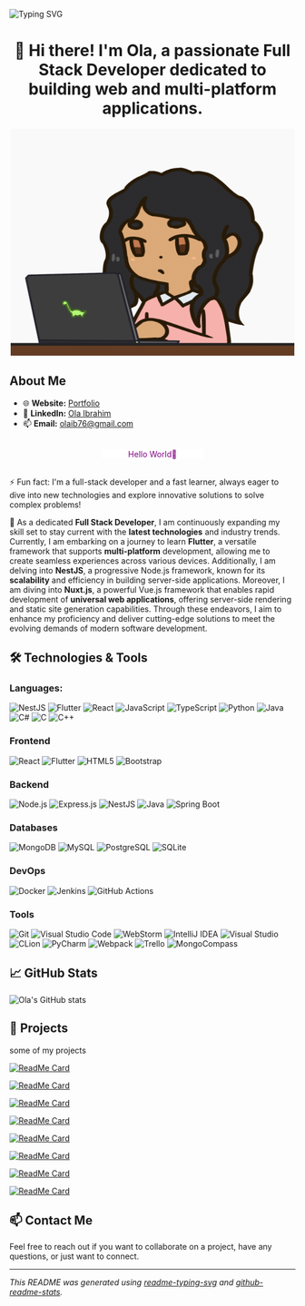 <!--
**olaib/olaib** is a ✨ _special_ ✨ repository because its `README.md` (this file) appears on your GitHub profile.

Here are some ideas to get you started:

- 🔭 I’m currently working on ...
- 🌱 I’m currently learning ...
- 👯 I’m looking to collaborate on ...
- 🤔 I’m looking for help with ...
- 💬 Ask me about ...
- 📫 How to reach me: ...
- 😄 Pronouns: ...
- ⚡ Fun fact: ...
-->

![Typing SVG](https://readme-typing-svg.demolab.com/?font=Fira+Code&size=33&duration=2800&pause=1500&color=e50914&center=true&vCenter=true&width=1000&lines=Hello+%F0%9F%91%8B+I'm+Ola+Ibrahim+👩‍💻;I+am+a+Full+Stack+Developer+💻;Welcome+to+My+GitHub+Profile+🐙)

<h1 align="center">👋 Hi there! I'm Ola, a passionate Full Stack Developer dedicated to building web and multi-platform applications.</h1>

<center>
<img src="assets/images/coding1.gif" alt="coding" width="500" height="400"/>
</center>

## About Me

- 🌐 **Website:** [Portfolio](https://olaib.github.io/my-portfolio-page/)
- 💼 **LinkedIn:** [Ola Ibrahim](https://www.linkedin.com/in/ola-ibrahim-757504223/)
- 📫 **Email:** olaib76@gmail.com

<br/>

<center>
<div style="background: white; color: black; width: 180px;">
  <span style="color: purple;">Hello World💜</span>
</div>
</center>
<br/>

⚡ Fun fact: I'm a full-stack developer and a fast learner, always eager to dive into new technologies and explore innovative solutions to solve complex problems!

🔭 As a dedicated **Full Stack Developer**, I am continuously expanding my skill set to stay current with the **latest technologies** and industry trends. Currently, I am embarking on a journey to learn **Flutter**, a versatile framework that supports **multi-platform** development, allowing me to create seamless experiences across various devices. Additionally, I am delving into **NestJS**, a progressive Node.js framework, known for its **scalability** and efficiency in building server-side applications. Moreover, I am diving into **Nuxt.js**, a powerful Vue.js framework that enables rapid development of **universal web applications**, offering server-side rendering and static site generation capabilities. Through these endeavors, I aim to enhance my proficiency and deliver cutting-edge solutions to meet the evolving demands of modern software development.

## 🛠️ Technologies & Tools

### **Languages:**

![NestJS](https://img.shields.io/badge/NestJS-E0234E?style=for-the-badge&logo=nestjs&logoColor=white) ![Flutter](https://img.shields.io/badge/Flutter-02569B?style=for-the-badge&logo=flutter&logoColor=white) ![React](https://img.shields.io/badge/React-20232A?style=for-the-badge&logo=react&logoColor=61DAFB) ![JavaScript](https://img.shields.io/badge/JavaScript-F7DF1E?style=for-the-badge&logo=javascript&logoColor=black) ![TypeScript](https://img.shields.io/badge/TypeScript-007ACC?style=for-the-badge&logo=typescript&logoColor=white) ![Python](https://img.shields.io/badge/Python-3776AB?style=for-the-badge&logo=python&logoColor=white) ![Java](https://img.shields.io/badge/Java-007396?style=for-the-badge&logo=java&logoColor=white) ![C#](https://img.shields.io/badge/C%23-239120?style=for-the-badge&logo=c-sharp&logoColor=white) ![C](https://img.shields.io/badge/C-A8B9CC?style=for-the-badge&logo=c&logoColor=black) ![C++](https://img.shields.io/badge/C++-00599C?style=for-the-badge&logo=cplusplus&logoColor=white)

### Frontend

![React](https://img.shields.io/badge/React-20232A?style=for-the-badge&logo=react&logoColor=61DAFB) ![Flutter](https://img.shields.io/badge/Flutter-02569B?style=for-the-badge&logo=flutter&logoColor=white) ![HTML5](https://img.shields.io/badge/HTML5-E34F26?style=for-the-badge&logo=html5&logoColor=white) ![Bootstrap](https://img.shields.io/badge/Bootstrap-563D7C?style=for-the-badge&logo=bootstrap&logoColor=white)

### Backend

![Node.js](https://img.shields.io/badge/Node.js-339933?style=for-the-badge&logo=nodedotjs&logoColor=white) ![Express.js](https://img.shields.io/badge/Express.js-404D59?style=for-the-badge) ![NestJS](https://img.shields.io/badge/NestJS-E0234E?style=for-the-badge&logo=nestjs&logoColor=white) ![Java](https://img.shields.io/badge/Java-007396?style=for-the-badge&logo=java&logoColor=white) ![Spring Boot](https://img.shields.io/badge/Spring_Boot-6DB33F?style=for-the-badge&logo=spring-boot&logoColor=white)

### Databases

![MongoDB](https://img.shields.io/badge/MongoDB-47A248?style=for-the-badge&logo=mongodb&logoColor=white) ![MySQL](https://img.shields.io/badge/MySQL-4479A1?style=for-the-badge&logo=mysql&logoColor=white) ![PostgreSQL](https://img.shields.io/badge/PostgreSQL-336791?style=for-the-badge&logo=postgresql&logoColor=white) ![SQLite](https://img.shields.io/badge/SQLite-003B57?style=for-the-badge&logo=sqlite&logoColor=white)

### DevOps

![Docker](https://img.shields.io/badge/Docker-2496ED?style=for-the-badge&logo=docker&logoColor=white) ![Jenkins](https://img.shields.io/badge/Jenkins-D24939?style=for-the-badge&logo=jenkins&logoColor=white) ![GitHub Actions](https://img.shields.io/badge/GitHub_Actions-282a2e?style=for-the-badge&logo=githubactions&logoColor=367cfe)

### Tools

![Git](https://img.shields.io/badge/Git-F05032?style=for-the-badge&logo=git&logoColor=white) ![Visual Studio Code](https://img.shields.io/badge/Visual_Studio_Code-0078d7?style=for-the-badge&logo=visual%20studio%20code&logoColor=white) ![WebStorm](https://img.shields.io/badge/WebStorm-000000?style=for-the-badge&logo=webstorm&logoColor=white) ![IntelliJ IDEA](https://img.shields.io/badge/IntelliJ_IDEA-000000?style=for-the-badge&logo=intellij-idea&logoColor=white) ![Visual Studio](https://img.shields.io/badge/Visual_Studio-5C2D91?style=for-the-badge&logo=visual%20studio&logoColor=white) ![CLion](https://img.shields.io/badge/CLion-000000?style=for-the-badge&logo=clion&logoColor=white) ![PyCharm](https://img.shields.io/badge/Pycharm-000000?style=for-the-badge&logo=pycharm&logoColor=white) ![Webpack](https://img.shields.io/badge/Webpack-8DD6F9?style=for-the-badge&logo=webpack&logoColor=white) ![Trello](https://img.shields.io/badge/Trello-0052CC?style=for-the-badge&logo=trello&logoColor=white) ![MongoCompass](https://img.shields.io/badge/MongoDB-4EA94B?style=for-the-badge&logo=mongodb&logoColor=white)

## 📈 GitHub Stats

![Ola's GitHub stats](https://github-readme-stats.vercel.app/api?username=olaib&show_icons=true&theme=radical)

## 🚀 Projects

some of my projects

[![ReadMe Card](https://github-readme-stats.vercel.app/api/pin/?username=olaib&repo=google-sheets-system-management&theme=radical)](https://github.com/olaib/google-sheets-system-management)

[![ReadMe Card](https://github-readme-stats.vercel.app/api/pin/?username=olaib&repo=Circle-The-Cat-Game-BFS-algorithm&theme=radical)](https://github.com/olaib/Circle-The-Cat-Game-BFS-algorithm)

[![ReadMe Card](https://github-readme-stats.vercel.app/api/pin/?username=olaib&repo=Hadassa-Excellenteam-2023-chess_game&theme=radical)](https://github.com/olaib/Hadassa-Excellenteam-2023-chess_game)

[![ReadMe Card](https://github-readme-stats.vercel.app/api/pin/?username=Scaleup-Excellenteam&repo=exercise-3-debugging-logging-getting-into-a-large-codebase-olaib&theme=radical)](https://github.com/Scaleup-Excellenteam/exercise-3-debugging-logging-getting-into-a-large-codebase-olaib)

[![ReadMe Card](https://github-readme-stats.vercel.app/api/pin/?username=Scaleup-Excellenteam&repo=The-GPT-Explainer-Project&theme=radical)](https://github.com/Scaleup-Excellenteam/The-GPT-Explainer-Project)

[![ReadMe Card](https://github-readme-stats.vercel.app/api/pin/?username=olaib&repo=Books-Store&theme=radical)](https://github.com/olaib/Books-Store)

[![ReadMe Card](https://github-readme-stats.vercel.app/api/pin/?username=olaib&repo=Unity-Bomb-the-Enemy-Maze-RTS-Game&theme=radical)](https://github.com/olaib/Unity-Bomb-the-Enemy-Maze-RTS-Game)

[![ReadMe Card](https://github-readme-stats.vercel.app/api/pin/?username=olaib&repo=PopcornFlex-Movies-Store&theme=radical)](https://github.com/olaib/PopcornFlex-Movies-Store)

## 📫 Contact Me

Feel free to reach out if you want to collaborate on a project, have any questions, or just want to connect.

---

_This README was generated using [readme-typing-svg](https://readme-typing-svg.demolab.com/) and [github-readme-stats](https://github.com/anuraghazra/github-readme-stats)._
